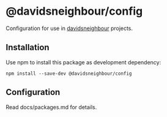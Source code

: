 # @davidsneighbour/config

Configuration for use in [davidsneighbour](https://github.com/davidsneighbour/) projects.

## Installation

Use npm to install this package as development dependency:

```shell
npm install --save-dev @davidsneighbour/config
```

## Configuration

Read docs/packages.md for details.
